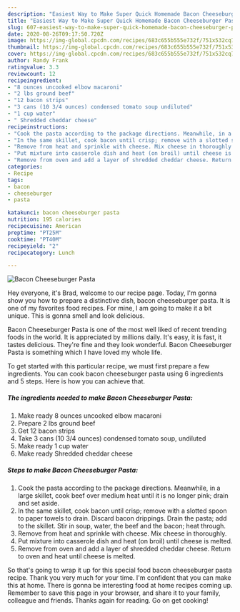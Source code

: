 ```yaml
---
description: "Easiest Way to Make Super Quick Homemade Bacon Cheeseburger Pasta"
title: "Easiest Way to Make Super Quick Homemade Bacon Cheeseburger Pasta"
slug: 607-easiest-way-to-make-super-quick-homemade-bacon-cheeseburger-pasta
date: 2020-08-26T09:17:50.720Z
image: https://img-global.cpcdn.com/recipes/683c655b555e732f/751x532cq70/bacon-cheeseburger-pasta-recipe-main-photo.jpg
thumbnail: https://img-global.cpcdn.com/recipes/683c655b555e732f/751x532cq70/bacon-cheeseburger-pasta-recipe-main-photo.jpg
cover: https://img-global.cpcdn.com/recipes/683c655b555e732f/751x532cq70/bacon-cheeseburger-pasta-recipe-main-photo.jpg
author: Randy Frank
ratingvalue: 3.3
reviewcount: 12
recipeingredient:
- "8 ounces uncooked elbow macaroni"
- "2 lbs ground beef"
- "12 bacon strips"
- "3 cans (10 3/4 ounces) condensed tomato soup undiluted"
- "1 cup water"
- " Shredded cheddar cheese"
recipeinstructions:
- "Cook the pasta according to the package directions. Meanwhile, in a large skillet, cook beef over medium heat until it is no longer pink; drain and set aside."
- "In the same skillet, cook bacon until crisp; remove with a slotted spoon to paper towels to drain. Discard bacon drippings. Drain the pasta; add to the skillet. Stir in soup, water, the beef and the bacon; heat through."
- "Remove from heat and sprinkle with cheese. Mix cheese in thoroughly."
- "Put mixture into casserole dish and heat (on broil) until cheese is melted."
- "Remove from oven and add a layer of shredded cheddar cheese. Return to oven and heat until cheese is melted."
categories:
- Recipe
tags:
- bacon
- cheeseburger
- pasta

katakunci: bacon cheeseburger pasta 
nutrition: 195 calories
recipecuisine: American
preptime: "PT25M"
cooktime: "PT40M"
recipeyield: "2"
recipecategory: Lunch

---
```



![Bacon Cheeseburger Pasta](https://img-global.cpcdn.com/recipes/683c655b555e732f/751x532cq70/bacon-cheeseburger-pasta-recipe-main-photo.jpg)

Hey everyone, it's Brad, welcome to our recipe page. Today, I'm gonna show you how to prepare a distinctive dish, bacon cheeseburger pasta. It is one of my favorites food recipes. For mine, I am going to make it a bit unique. This is gonna smell and look delicious.

Bacon Cheeseburger Pasta is one of the most well liked of recent trending foods in the world. It is appreciated by millions daily. It's easy, it is fast, it tastes delicious. They're fine and they look wonderful. Bacon Cheeseburger Pasta is something which I have loved my whole life.




To get started with this particular recipe, we must first prepare a few ingredients. You can cook bacon cheeseburger pasta using 6 ingredients and 5 steps. Here is how you can achieve that.

<!--inarticleads1-->

##### The ingredients needed to make Bacon Cheeseburger Pasta:

1. Make ready 8 ounces uncooked elbow macaroni
1. Prepare 2 lbs ground beef
1. Get 12 bacon strips
1. Take 3 cans (10 3/4 ounces) condensed tomato soup, undiluted
1. Make ready 1 cup water
1. Make ready  Shredded cheddar cheese




<!--inarticleads2-->

##### Steps to make Bacon Cheeseburger Pasta:

1. Cook the pasta according to the package directions. Meanwhile, in a large skillet, cook beef over medium heat until it is no longer pink; drain and set aside.
1. In the same skillet, cook bacon until crisp; remove with a slotted spoon to paper towels to drain. Discard bacon drippings. Drain the pasta; add to the skillet. Stir in soup, water, the beef and the bacon; heat through.
1. Remove from heat and sprinkle with cheese. Mix cheese in thoroughly.
1. Put mixture into casserole dish and heat (on broil) until cheese is melted.
1. Remove from oven and add a layer of shredded cheddar cheese. Return to oven and heat until cheese is melted.




So that's going to wrap it up for this special food bacon cheeseburger pasta recipe. Thank you very much for your time. I'm confident that you can make this at home. There is gonna be interesting food at home recipes coming up. Remember to save this page in your browser, and share it to your family, colleague and friends. Thanks again for reading. Go on get cooking!
